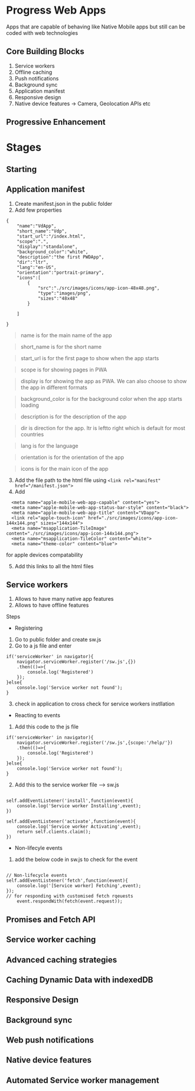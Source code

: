 # Progress Web Apps

Apps that are capable of behaving like Native Mobile apps but still can be coded with web technologies

## Core Building Blocks

1. Service workers
2. Offline caching
3. Push notifications
4. Background sync
5. Application manifest
6. Responsive design
7. Native device features -> Camera, Geolocation APIs etc

## Progressive Enhancement

# Stages

## Starting



## Application manifest

1. Create manifest.json in the public folder
2. Add few properties

```
{
    "name":"VdApp",
    "short_name":"Vdp",
    "start_url":"/index.html",
    "scope":".",
    "display":"standalone",
    "background_color":"white",
    "description":"the first PWDApp",
    "dir":"ltr",
    "lang":"en-US",
    "orientation":"portrait-primary",
    "icons":[
        {
            "src":"./src/images/icons/app-icon-48x48.png",
            "type":"images/png",
            "sizes":"48x48"
        }

    ]

}

```
> name is for the main name of the app

> short_name is for the short name

> start_url is for the first page to show when the app starts

> scope is for showing pages in PWA

> display is for showing the app as PWA. We can also choose to show the app in different formats
 
> background_color is for the background color when the app starts loading
 
> description is for the description of the app
 
> dir is direction for the app. ltr is leftto right which is default for most countries
 
> lang is for the language

> orientation is for the orientation of the app
 
> icons is for the main icon of the app


3. Add the file path to the html file using ``` <link rel="manifest"   href="/manifest.json"> ```
4. Add 

``` 
  <meta name="apple-mobile-web-app-capable" content="yes">
  <meta name="apple-mobile-web-app-status-bar-style" content="black">
  <meta name="apple-mobile-web-app-title" content="VDapp">
  <link rel="apple-touch-icon" href="./src/images/icons/app-icon-144x144.png" sizes="144x144">
  <meta name="msapplication-TileImage" content="./src/images/icons/app-icon-144x144.png">
  <meta name="msapplication-TileColor" content="white">
  <meta name="theme-color" content="blue">
 ``` 
 for apple devices compatability

5. Add this links to all the html files 

## Service workers

1. Allows to have many native app features
2. Allows to have offline features

Steps

* Registering
1. Go to public folder and create sw.js
2. Go to a js file and enter
```
if('serviceWorker' in navigator){
    navigator.serviceWorker.register('/sw.js',{})
    .then(()=>{
        console.log('Registered')
    });
}else{
    console.log('Service worker not found');
}

```

3. check in application to cross check for service workers instllation


* Reacting to events

1. Add this code to the js file
```
if('serviceWorker' in navigator){
    navigator.serviceWorker.register('/sw.js',{scope:'/help/'})
    .then(()=>{
        console.log('Registered')
    });
}else{
    console.log('Service worker not found');
}

```
2. Add this to the service worker file --> sw.js
```

self.addEventListener('install',function(event){
    console.log('Service worker Installing',event);
})

self.addEventListener('activate',function(event){
    console.log('Service worker Activating',event);
    return self.clients.claim();
})

```

* Non-lifecyle events

1. add the below code in sw.js to check for the event
```

// Non-lifecycle events
self.addEventListener('fetch',function(event){
    console.log('[Service worker] Fetching',event);
});
// for responding with customised fetch rqeuests
    event.respondWith(fetch(event.request));

```



## Promises and Fetch API

## Service worker caching

## Advanced caching strategies

## Caching Dynamic Data with indexedDB

## Responsive Design

## Background sync

## Web push notifications

## Native device features

## Automated Service worker management
